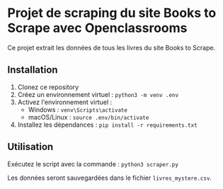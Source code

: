 # Projet de scraping du site Books to Scrape avec Openclassrooms

Ce projet extrait les données de tous les livres du site Books to Scrape.

## Installation

1. Clonez ce repository
2. Créez un environnement virtuel : `python3 -m venv .env`
3. Activez l'environnement virtuel :
   - Windows : `venv\Scripts\activate`
   - macOS/Linux : `source .env/bin/activate`
4. Installez les dépendances : `pip install -r requirements.txt`

## Utilisation

Exécutez le script avec la commande : `python3 scraper.py`

Les données seront sauvegardées dans le fichier `livres_mystere.csv`.

